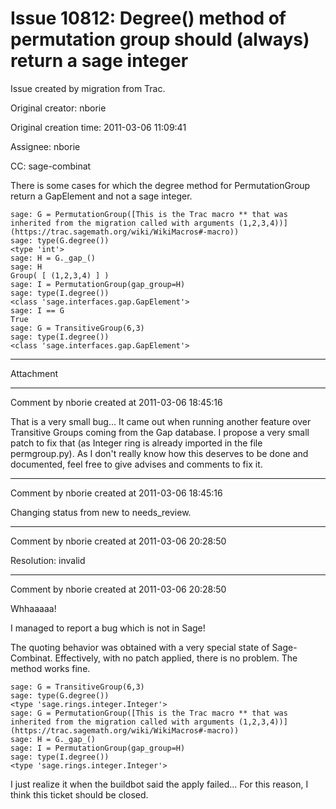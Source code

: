 # Issue 10812: Degree() method of permutation group should (always) return a sage integer

Issue created by migration from Trac.

Original creator: nborie

Original creation time: 2011-03-06 11:09:41

Assignee: nborie

CC:  sage-combinat

There is some cases for which the degree method for PermutationGroup return a GapElement and not a sage integer.


```
sage: G = PermutationGroup([This is the Trac macro ** that was inherited from the migration called with arguments (1,2,3,4))](https://trac.sagemath.org/wiki/WikiMacros#-macro))
sage: type(G.degree())
<type 'int'>
sage: H = G._gap_()
sage: H
Group( [ (1,2,3,4) ] )
sage: I = PermutationGroup(gap_group=H)
sage: type(I.degree())
<class 'sage.interfaces.gap.GapElement'>
sage: I == G
True
sage: G = TransitiveGroup(6,3)
sage: type(I.degree())
<class 'sage.interfaces.gap.GapElement'>
```



---

Attachment


---

Comment by nborie created at 2011-03-06 18:45:16

That is a very small bug... It came out when running another feature over Transitive Groups coming from the Gap database. I propose a very small patch to fix that (as Integer ring is already imported in the file permgroup.py). As I don't really know how this deserves to be done and documented, feel free to give advises and comments to fix it.


---

Comment by nborie created at 2011-03-06 18:45:16

Changing status from new to needs_review.


---

Comment by nborie created at 2011-03-06 20:28:50

Resolution: invalid


---

Comment by nborie created at 2011-03-06 20:28:50

Whhaaaaa!

I managed to report a bug which is not in Sage! 

The quoting behavior was obtained with a very special state of Sage-Combinat. Effectively, with no patch applied, there is no problem. The method works fine.

```
sage: G = TransitiveGroup(6,3)
sage: type(G.degree())
<type 'sage.rings.integer.Integer'>
sage: G = PermutationGroup([This is the Trac macro ** that was inherited from the migration called with arguments (1,2,3,4))](https://trac.sagemath.org/wiki/WikiMacros#-macro))
sage: H = G._gap_()
sage: I = PermutationGroup(gap_group=H)
sage: type(I.degree())
<type 'sage.rings.integer.Integer'>
```


I just realize it when the buildbot said the apply failed... For this reason, I think this ticket should be closed.
